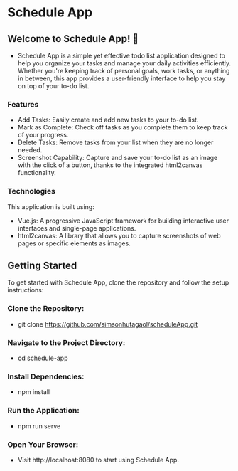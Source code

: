 # Schedule App

## Welcome to Schedule App! 🎉

- Schedule App is a simple yet effective todo list application designed to help you organize your tasks and manage your daily activities efficiently. Whether you're keeping track of personal goals, work tasks, or anything in between, this app provides a user-friendly interface to help you stay on top of your to-do list.

### Features

- Add Tasks: Easily create and add new tasks to your to-do list.
- Mark as Complete: Check off tasks as you complete them to keep track of your progress.
- Delete Tasks: Remove tasks from your list when they are no longer needed.
- Screenshot Capability: Capture and save your to-do list as an image with the click of a button, thanks to the integrated html2canvas functionality.

### Technologies

This application is built using:

- Vue.js: A progressive JavaScript framework for building interactive user interfaces and single-page applications.
- html2canvas: A library that allows you to capture screenshots of web pages or specific elements as images.

## Getting Started

To get started with Schedule App, clone the repository and follow the setup instructions:

### Clone the Repository:

- git clone https://github.com/simsonhutagaol/scheduleApp.git

### Navigate to the Project Directory:

- cd schedule-app

### Install Dependencies:

- npm install

### Run the Application:

- npm run serve

### Open Your Browser:

- Visit http://localhost:8080 to start using Schedule App.
